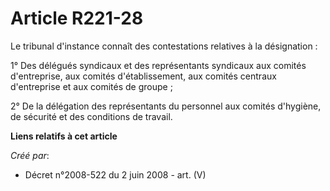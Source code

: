 # Article R221-28

Le tribunal d'instance connaît des contestations relatives à la désignation :

1° Des délégués syndicaux et des représentants syndicaux aux comités d'entreprise, aux comités d'établissement, aux comités
centraux d'entreprise et aux comités de groupe ;

2° De la délégation des représentants du personnel aux comités d'hygiène, de sécurité et des conditions de travail.

**Liens relatifs à cet article**

_Créé par_:

  - Décret n°2008-522 du 2 juin 2008 - art. (V)
